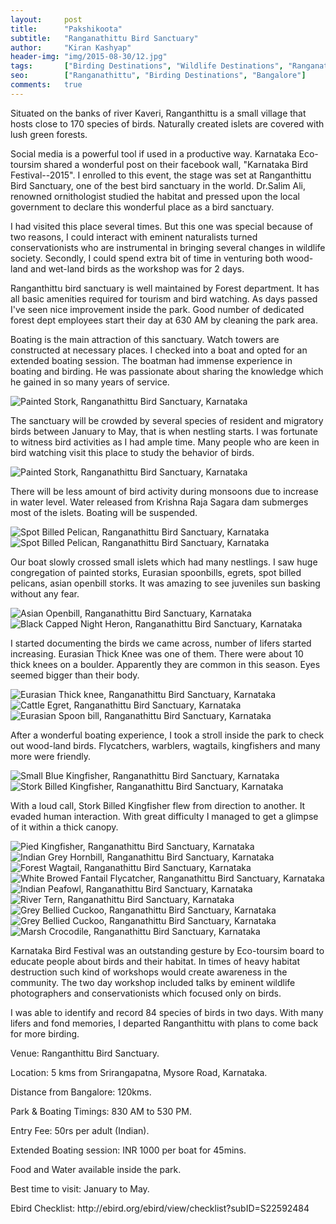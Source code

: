 ```yaml
---
layout:     post
title:      "Pakshikoota"
subtitle:   "Ranganathittu Bird Sanctuary"
author:     "Kiran Kashyap"
header-img: "img/2015-08-30/12.jpg"
tags:       ["Birding Destinations", "Wildlife Destinations", "Ranganathittu"]
seo:		["Ranganathittu", "Birding Destinations", "Bangalore"]
comments:   true
---
```


<p>Situated on the banks of river Kaveri, Ranganthittu is a small village that hosts close to 170 species of birds. Naturally created islets are covered with lush green forests.</p>

<p>Social media is a powerful tool if used in a productive way. Karnataka Eco-toursim shared a wonderful post on their facebook wall, "Karnataka Bird Festival--2015". I enrolled to this event, the stage was set at Ranganthittu Bird Sanctuary, one of the best bird sanctuary in the world. Dr.Salim Ali, renowned ornithologist studied the habitat and pressed upon the local government to declare this wonderful place as a bird sanctuary.</p>

<p>I had visited this place several times. But this one was special because of two reasons, I could interact with eminent naturalists turned conservationists who are instrumental in bringing several changes in wildlife society. Secondly, I could spend extra bit of time in venturing both wood-land and wet-land birds as the workshop was for 2 days.</p>

<p>Ranganthittu bird sanctuary is well maintained by Forest department. It has all basic amenities required for tourism and bird watching. As days passed I've seen nice improvement inside the park. Good number of dedicated forest dept employees start their day at 630 AM by cleaning the park area.</p> 

<p>Boating is the main attraction of this sanctuary. Watch towers are constructed at necessary places. I checked into a boat and opted for an extended boating session. The boatman had immense experience in boating and birding. He was passionate about sharing the knowledge which he gained in so many years of service.</p>

<img src="{{ site.baseurl}}/img/2015-08-30/1.jpg" alt="Painted Stork, Ranganathittu Bird Sanctuary, Karnataka">

<p>The sanctuary will be crowded by several species of resident and migratory birds between January to May, that is when nestling starts. I was fortunate to witness bird activities as I had ample time. Many people who are keen in bird watching visit this place to study the behavior of birds.</p>

<img src="{{ site.baseurl}}/img/2015-08-30/1.jpg" alt="Painted Stork, Ranganathittu Bird Sanctuary, Karnataka">

<p>There will be less amount of bird activity during monsoons due to increase in water level. Water released from Krishna Raja Sagara dam submerges most of the islets. Boating will be suspended.</p>

<img src="{{ site.baseurl}}/img/2015-08-30/1.jpg" alt="Spot Billed Pelican, Ranganathittu Bird Sanctuary, Karnataka">
<img src="{{ site.baseurl}}/img/2015-08-30/1.jpg" alt="Spot Billed Pelican, Ranganathittu Bird Sanctuary, Karnataka">

<p>Our boat slowly crossed small islets which had many nestlings. I saw huge congregation of painted storks, Eurasian spoonbills, egrets, spot billed pelicans, asian openbill storks. It was amazing to see juveniles sun basking without any fear.</p>

<img src="{{ site.baseurl}}/img/2015-08-30/1.jpg" alt="Asian Openbill, Ranganathittu Bird Sanctuary, Karnataka">
<img src="{{ site.baseurl}}/img/2015-08-30/1.jpg" alt="Black Capped Night Heron, Ranganathittu Bird Sanctuary, Karnataka">

<p>I started documenting the birds we came across, number of lifers started increasing. Eurasian Thick Knee was one of them. There were about 10 thick knees on a boulder. Apparently they are common in this season. Eyes seemed bigger than their body.</p>

<img src="{{ site.baseurl}}/img/2015-08-30/1.jpg" alt="Eurasian Thick knee, Ranganathittu Bird Sanctuary, Karnataka">
<img src="{{ site.baseurl}}/img/2015-08-30/1.jpg" alt="Cattle Egret, Ranganathittu Bird Sanctuary, Karnataka">
<img src="{{ site.baseurl}}/img/2015-08-30/1.jpg" alt="Eurasian Spoon bill, Ranganathittu Bird Sanctuary, Karnataka">

<p>After a wonderful boating experience, I took a stroll inside the park to check out wood-land birds. Flycatchers, warblers, wagtails, kingfishers and many more were friendly.</p>

<img src="{{ site.baseurl}}/img/2015-08-30/1.jpg" alt="Small Blue Kingfisher, Ranganathittu Bird Sanctuary, Karnataka">
<img src="{{ site.baseurl}}/img/2015-08-30/1.jpg" alt="Stork Billed Kingfisher, Ranganathittu Bird Sanctuary, Karnataka">

<p>With a loud call, Stork Billed Kingfisher flew from direction to another. It evaded human interaction. With great difficulty I managed to get a glimpse of it within a thick canopy.</p>

<img src="{{ site.baseurl}}/img/2015-08-30/1.jpg" alt="Pied Kingfisher, Ranganathittu Bird Sanctuary, Karnataka">
<img src="{{ site.baseurl}}/img/2015-08-30/1.jpg" alt="Indian Grey Hornbill, Ranganathittu Bird Sanctuary, Karnataka">
<img src="{{ site.baseurl}}/img/2015-08-30/1.jpg" alt="Forest Wagtail, Ranganathittu Bird Sanctuary, Karnataka">
<img src="{{ site.baseurl}}/img/2015-08-30/1.jpg" alt="White Browed Fantail Flycatcher, Ranganathittu Bird Sanctuary, Karnataka">
<img src="{{ site.baseurl}}/img/2015-08-30/1.jpg" alt="Indian Peafowl, Ranganathittu Bird Sanctuary, Karnataka">
<img src="{{ site.baseurl}}/img/2015-08-30/1.jpg" alt="River Tern, Ranganathittu Bird Sanctuary, Karnataka">
<img src="{{ site.baseurl}}/img/2015-08-30/1.jpg" alt="Grey Bellied Cuckoo, Ranganathittu Bird Sanctuary, Karnataka">
<img src="{{ site.baseurl}}/img/2015-08-30/1.jpg" alt="Grey Bellied Cuckoo, Ranganathittu Bird Sanctuary, Karnataka">
<img src="{{ site.baseurl}}/img/2015-08-30/1.jpg" alt="Marsh Crocodile, Ranganathittu Bird Sanctuary, Karnataka">

<p>Karnataka Bird Festival was an outstanding gesture by Eco-toursim board to educate people about birds and their habitat. In times of heavy habitat destruction such kind of workshops would create awareness in the community. The two day workshop included talks by eminent wildlife photographers and conservationists which focused only on birds.</p>

<p>I was able to identify and record 84 species of birds in two days. With many lifers and fond memories, I departed Ranganthittu with plans to come back for more birding.</p>

<p>Venue: Ranganthittu Bird Sanctuary.</p>
<p>Location: 5 kms from Srirangapatna, Mysore Road, Karnataka.</p>
<p>Distance from Bangalore: 120kms.</p>
<p>Park & Boating Timings: 830 AM to 530 PM.</p>
<p>Entry Fee: 50rs per adult (Indian).</p>
<p>Extended Boating session: INR 1000 per boat for 45mins.</p>
<p>Food and Water available inside the park.</p>
<p>Best time to visit: January to May.</p>

<p>Ebird Checklist: http://ebird.org/ebird/view/checklist?subID=S22592484</p>




